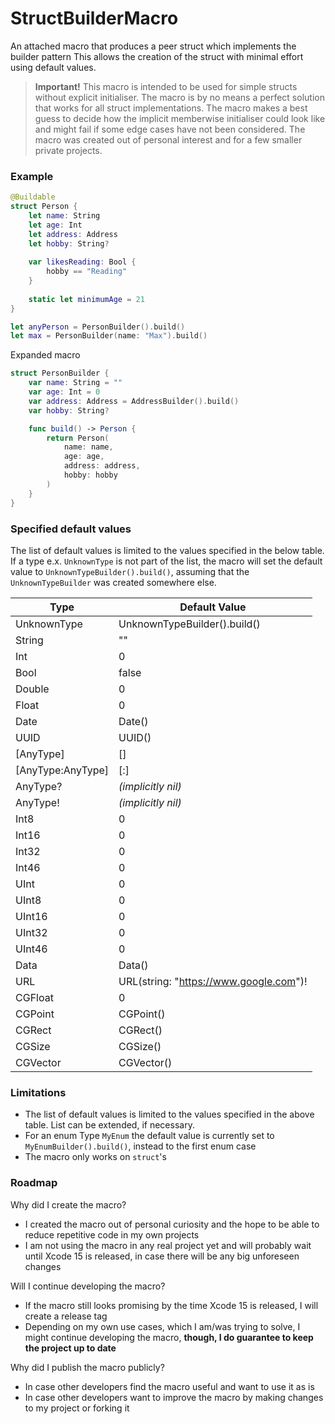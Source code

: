 # StructBuilderMacro
An attached macro that produces a peer struct which implements the builder pattern
This allows the creation of the struct with minimal effort using default values.

> **Important!** This macro is intended to be used for simple structs without explicit initialiser.
The macro is by no means a perfect solution that works for all struct implementations.
The macro makes a best guess to decide how the implicit memberwise initialiser could look like and might fail if some edge cases have not been considered.
The macro was created out of personal interest and for a few smaller private projects.

### Example
```swift
@Buildable
struct Person {
    let name: String
    let age: Int
    let address: Address
    let hobby: String?
    
    var likesReading: Bool {
        hobby == "Reading" 
    }
    
    static let minimumAge = 21
}

let anyPerson = PersonBuilder().build()
let max = PersonBuilder(name: "Max").build()
```
Expanded macro
```swift
struct PersonBuilder {
    var name: String = ""
    var age: Int = 0
    var address: Address = AddressBuilder().build()
    var hobby: String?

    func build() -> Person {
        return Person(
            name: name,
            age: age,
            address: address,
            hobby: hobby
        )
    }
}
```


### Specified default values
The list of default values is limited to the values specified in the below table. 
If a type e.x. `UnknownType` is not part of the list, the macro will set the default value to `UnknownTypeBuilder().build()`, 
assuming that the `UnknownTypeBuilder` was created somewhere else.

| Type | Default Value |
| - | - |
| UnknownType | UnknownTypeBuilder().build() |
| String | "" |
| Int | 0 |
| Bool | false |
| Double | 0 |
| Float | 0 |
| Date | Date() |
| UUID | UUID() |
| [AnyType] | [] |
| [AnyType:AnyType] | [:] |
| AnyType? | *(implicitly nil)* |
| AnyType! | *(implicitly nil)* |
| Int8 | 0 |
| Int16 | 0 |
| Int32 | 0 |
| Int46 | 0 |
| UInt | 0 |
| UInt8 | 0 |
| UInt16 | 0 |
| UInt32 | 0 |
| UInt46 | 0 |
| Data | Data() |
| URL | URL(string: "https://www.google.com")! |
| CGFloat | 0 |
| CGPoint | CGPoint() |
| CGRect | CGRect() |
| CGSize | CGSize() |
| CGVector | CGVector() |


### Limitations
- The list of default values is limited to the values specified in the above table. List can be extended, if necessary.
- For an enum Type `MyEnum` the default value is currently set to `MyEnumBuilder().build()`, instead to the first enum case
- The macro only works on `struct`'s


### Roadmap

Why did I create the macro? 
- I created the macro out of personal curiosity and the hope to be able to reduce repetitive code in my own projects
- I am not using the macro in any real project yet and will probably wait until Xcode 15 is released, in case there will be any big unforeseen changes

Will I continue developing the macro?
- If the macro still looks promising by the time Xcode 15 is released, I will create a release tag
- Depending on my own use cases, which I am/was trying to solve, I might continue developing the macro, **though, I do guarantee to keep the project up to date**

Why did I publish the macro publicly?
- In case other developers find the macro useful and want to use it as is
- In case other developers want to improve the macro by making changes to my project or forking it
